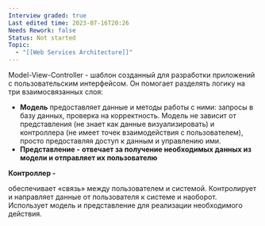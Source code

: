 ```yaml
---
Interview graded: true
Last edited time: 2023-07-16T20:26
Needs Rework: false
Status: Not started
Topic:
  - "[[Web Services Architecture]]"
---
```

Model-View-Controller - шаблон созданный для разработки приложений с пользовательским интерфейсом. Он помогает разделять логику на три взаимосвязанных слоя:

- **Модель** предоставляет данные и методы работы с ними: запросы в базу данных, проверка на корректность. Модель не зависит от представления (не знает как данные визуализировать) и контроллера (не имеет точек взаимодействия с пользователем), просто предоставляя доступ к данным и управлению ими.
- **Представление -** **отвечает за получение необходимых данных из модели и отправляет их пользователю**

**Контроллер -**

обеспечивает «связь» между пользователем и системой. Контролирует и направляет данные от пользователя к системе и наоборот. Использует модель и представление для реализации необходимого действия.